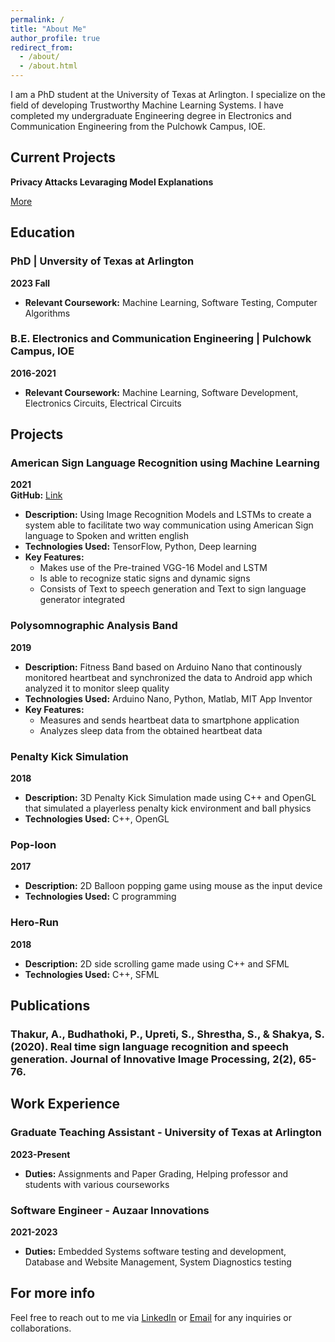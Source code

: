 ```yaml
---
permalink: /
title: "About Me"
author_profile: true
redirect_from: 
  - /about/
  - /about.html
---
```


I am a PhD student at the University of Texas at Arlington. I specialize on the field of developing Trustworthy Machine Learning Systems. I have completed my undergraduate Engineering degree in Electronics and Communication Engineering from the Pulchowk Campus, IOE.



## Current Projects

**Privacy Attacks Levaraging Model Explanations**
 
[More](https://nine-monday-454.notion.site/Privacy-Attacks-Leveraging-Model-Explanations-143bbf0f6a98805ab4f0c7e2bbf86ec2?source=copy_link)


## Education

### PhD | Unversity of Texas at Arlington
**2023 Fall**  
- **Relevant Coursework:** Machine Learning, Software Testing, Computer Algorithms

### B.E. Electronics and Communication Engineering | Pulchowk Campus, IOE
**2016-2021**  
- **Relevant Coursework:** Machine Learning, Software Development, Electronics Circuits, Electrical Circuits


## Projects

### American Sign Language Recognition using Machine Learning
**2021**  
**GitHub:** [Link](https://github.com/PujanBudhathoki/ASL-RecogSys-main) 
- **Description:** Using Image Recognition Models and LSTMs to create a system able to facilitate two way communication using American Sign language to Spoken and written english
- **Technologies Used:** TensorFlow, Python, Deep learning
- **Key Features:**
  - Makes use of the Pre-trained VGG-16 Model and LSTM
  - Is able to recognize static signs and dynamic signs
  - Consists of Text to speech generation and Text to sign language generator integrated

### Polysomnographic Analysis Band
**2019**   
- **Description:** Fitness Band based on Arduino Nano that continously monitored heartbeat and synchronized the data to Android app which analyzed it to monitor sleep quality
- **Technologies Used:** Arduino Nano, Python, Matlab, MIT App Inventor
- **Key Features:**
  - Measures and sends heartbeat data to smartphone application
  - Analyzes sleep data from the obtained heartbeat data

### Penalty Kick Simulation
**2018**   
- **Description:** 3D Penalty Kick Simulation made using C++ and OpenGL that simulated a playerless penalty kick environment and ball physics
- **Technologies Used:** C++, OpenGL

### Pop-loon
**2017**   
- **Description:** 2D Balloon popping game using mouse as the input device
- **Technologies Used:** C programming

### Hero-Run
**2018**   
- **Description:** 2D side scrolling game made using C++ and SFML
- **Technologies Used:** C++, SFML


## Publications
### Thakur, A., Budhathoki, P., Upreti, S., Shrestha, S., & Shakya, S. (2020). Real time sign language recognition and speech generation. Journal of Innovative Image Processing, 2(2), 65-76.



## Work Experience
### Graduate Teaching Assistant - University of Texas at Arlington
**2023-Present**
- **Duties:** Assignments and Paper Grading, Helping professor and students with various courseworks

### Software Engineer - Auzaar Innovations
**2021-2023**
- **Duties:** Embedded Systems software testing and development, Database and Website Management, System Diagnostics testing





For more info
------
Feel free to reach out to me via [LinkedIn](https://www.linkedin.com/in/pujan-budhathoki-54a957144/) or [Email](pujan.budhathoki2@uta.edu) for any inquiries or collaborations.
